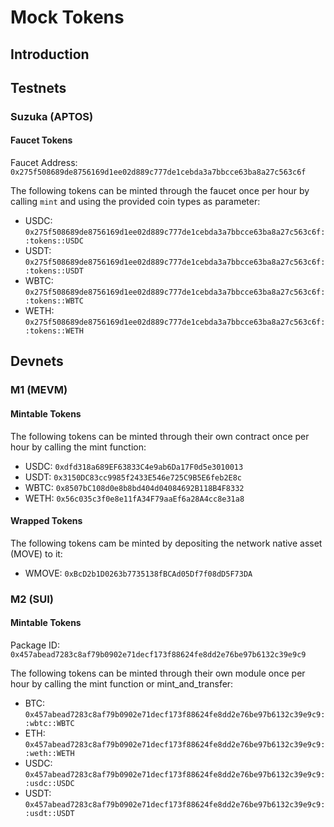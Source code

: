 # Mock Tokens


## Introduction
<!-- Provide an introduction to mock tokens and their purpose in the movement networks -->

## Testnets

### Suzuka (APTOS)

#### Faucet Tokens

Faucet Address: `0x275f508689de8756169d1ee02d889c777de1cebda3a7bbcce63ba8a27c563c6f`

The following tokens can be minted through the faucet once per hour by calling `mint` and using the provided coin types as parameter:

- USDC: `0x275f508689de8756169d1ee02d889c777de1cebda3a7bbcce63ba8a27c563c6f::tokens::USDC`
- USDT: `0x275f508689de8756169d1ee02d889c777de1cebda3a7bbcce63ba8a27c563c6f::tokens::USDT`
- WBTC: `0x275f508689de8756169d1ee02d889c777de1cebda3a7bbcce63ba8a27c563c6f::tokens::WBTC`
- WETH: `0x275f508689de8756169d1ee02d889c777de1cebda3a7bbcce63ba8a27c563c6f::tokens::WETH`

## Devnets

### M1 (MEVM)

#### Mintable Tokens

The following tokens can be minted through their own contract once per hour by calling the mint function:

- USDC: `0xdfd318a689EF63833C4e9ab6Da17F0d5e3010013`
- USDT: `0x3150DC83cc9985f2433E546e725C9B5E6feb2E8c`
- WBTC: `0x8507bC108d0e8b8bd404d04084692B118B4F8332`
- WETH: `0x56c035c3f0e8e11fA34F79aaEf6a28A4cc8e31a8`

#### Wrapped Tokens

The following tokens cam be minted by depositing the network native asset (MOVE) to it:

- WMOVE: `0xBcD2b1D0263b7735138fBCAd05Df7f08dD5F73DA`

### M2 (SUI)

#### Mintable Tokens

Package ID: `0x457abead7283c8af79b0902e71decf173f88624fe8dd2e76be97b6132c39e9c9`

The following tokens can be minted through their own module once per hour by calling the mint function or mint_and_transfer:

- BTC: `0x457abead7283c8af79b0902e71decf173f88624fe8dd2e76be97b6132c39e9c9::wbtc::WBTC`
- ETH: `0x457abead7283c8af79b0902e71decf173f88624fe8dd2e76be97b6132c39e9c9::weth::WETH`
- USDC: `0x457abead7283c8af79b0902e71decf173f88624fe8dd2e76be97b6132c39e9c9::usdc::USDC`
- USDT: `0x457abead7283c8af79b0902e71decf173f88624fe8dd2e76be97b6132c39e9c9::usdt::USDT`
